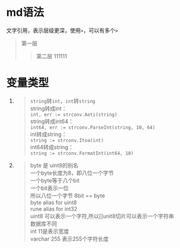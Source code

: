 # md语法

文字引用，表示层级更深，使用`>`，可以有多个`>`
> 第一层
>> 第二层
> 111111

# 变量类型

1. > `string`转`int`，`int`转`string`  
   > string转成int：   
   `int, err := strconv.Aoti(string)`  
   > string转成int64：  
   `int64, err := strconv.ParseInt(string, 10, 64)`  
   > int转成string：  
   `string := strconv.Itoa(int)`  
   > int64转成string：  
   `string := strconv.FormatInt(int64, 10)`

3. > byte 是 uint8的别名  
   > 一个byte长度为8，即八位一个字节  
   > 一个byte等于八个bit  
   > 一个bit表示一位  
   > 所以八位一个字节 8bit == byte  
   > byte        alias for uint8  
   > rune        alias for int32  
   > uint8 可以表示一个字符,所以[]unit8切片可以表示一个字符串  
   > 数据库不同  
   > int  11是表示宽度  
   > varchar 255 表示255个字符长度  
